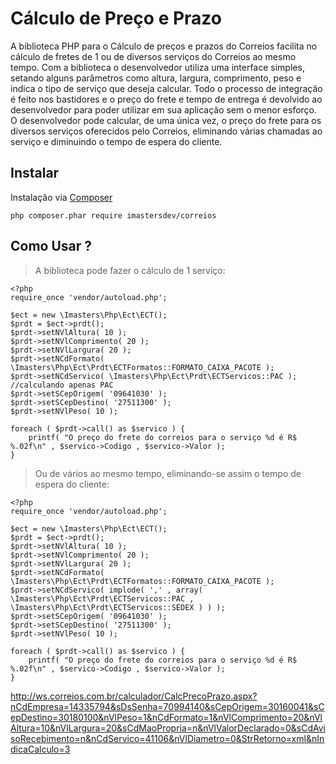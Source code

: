 Cálculo de Preço e Prazo
========================

A biblioteca PHP para o Cálculo de preços e prazos do Correios facilita no cálculo de fretes de 1 ou de diversos serviços do Correios ao mesmo tempo.
Com a biblioteca o desenvolvedor utiliza uma interface simples, setando alguns parâmetros como altura, largura, comprimento, peso e indica o tipo de serviço que deseja calcular.
Todo o processo de integração é feito nos bastidores e o preço do frete e tempo de entrega é devolvido ao desenvolvedor para poder utilizar em sua aplicação sem o menor esforço.
O desenvolvedor pode calcular, de uma única vez, o preço do frete para os diversos serviços oferecidos pelo Correios, eliminando várias chamadas ao serviço e diminuindo o tempo de espera do cliente.

Instalar
--------

Instalação via [Composer](http://www.getcomposer.org)

	php composer.phar require imastersdev/correios

Como Usar ?
-----------

> A biblioteca pode fazer o cálculo de 1 serviço:

	<?php
	require_once 'vendor/autoload.php';
	
	$ect = new \Imasters\Php\Ect\ECT();
	$prdt = $ect->prdt();
	$prdt->setNVlAltura( 10 );
	$prdt->setNVlComprimento( 20 );
	$prdt->setNVlLargura( 20 );
	$prdt->setNCdFormato( \Imasters\Php\Ect\Prdt\ECTFormatos::FORMATO_CAIXA_PACOTE );
	$prdt->setNCdServico( \Imasters\Php\Ect\Prdt\ECTServicos::PAC ); //calculando apenas PAC
	$prdt->setSCepOrigem( '09641030' );
	$prdt->setSCepDestino( '27511300' );
	$prdt->setNVlPeso( 10 );
	
	foreach ( $prdt->call() as $servico ) {
		printf( "O preço do frete do correios para o serviço %d é R$ %.02f\n" , $servico->Codigo , $servico->Valor );
	}

> Ou de vários ao mesmo tempo, eliminando-se assim o tempo de espera do cliente:
	
	<?php
	require_once 'vendor/autoload.php';
	
	$ect = new \Imasters\Php\Ect\ECT();
	$prdt = $ect->prdt();
	$prdt->setNVlAltura( 10 );
	$prdt->setNVlComprimento( 20 );
	$prdt->setNVlLargura( 20 );
	$prdt->setNCdFormato( \Imasters\Php\Ect\Prdt\ECTFormatos::FORMATO_CAIXA_PACOTE );
	$prdt->setNCdServico( implode( ',' , array( \Imasters\Php\Ect\Prdt\ECTServicos::PAC , \Imasters\Php\Ect\Prdt\ECTServicos::SEDEX ) ) );
	$prdt->setSCepOrigem( '09641030' );
	$prdt->setSCepDestino( '27511300' );
	$prdt->setNVlPeso( 10 );
	
	foreach ( $prdt->call() as $servico ) {
		printf( "O preço do frete do correios para o serviço %d é R$ %.02f\n" , $servico->Codigo , $servico->Valor );
	}

http://ws.correios.com.br/calculador/CalcPrecoPrazo.aspx?nCdEmpresa=14335794&sDsSenha=70994140&sCepOrigem=30160041&sCepDestino=30180100&nVlPeso=1&nCdFormato=1&nVlComprimento=20&nVlAltura=10&nVlLargura=20&sCdMaoPropria=n&nVlValorDeclarado=0&sCdAvisoRecebimento=n&nCdServico=41106&nVlDiametro=0&StrRetorno=xml&nIndicaCalculo=3